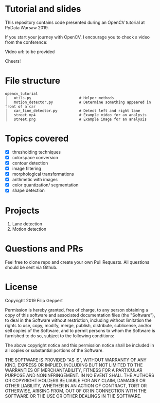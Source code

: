 # Tutorial and slides
This repository contains code presented during an OpenCV tutorial at PyData Warsaw 2019.

If you start your journey with OpenCV, I encourage you to check a video from the conference:

Video url: to be provided

Cheers!

# File structure

```
opencv_tutorial
│   utils.py                      # Helper methods
│   motion_detector.py            # Determine something appeared in front of a car
│   car_line_detector.py          # Detect left and right lane
│   street.mp4                    # Example video for an analysis
│   street.png                    # Example image for an analysis
```

# Topics covered

- [x] thresholding techniques
- [x] colorspace conversion
- [x] contour detection
- [x] image filtering
- [x] morphological transformations
- [x] arithmetic with images
- [x] color quantization/ segmentation
- [x] shape detection

# Projects

1. Lane detection
2. Motion detection

# Questions and PRs
Feel free to clone repo and create your own Pull Requests.
All questions should be sent via Github.

# License
Copyright 2019 Filip Geppert

Permission is hereby granted, free of charge, to any person obtaining a copy of this software and associated documentation files (the "Software"),
to deal in the Software without restriction, including without limitation the rights to use, copy, modify, merge, publish, distribute, sublicense,
and/or sell copies of the Software, and to permit persons to whom the Software is furnished to do so, subject to the following conditions:

The above copyright notice and this permission notice shall be included in all copies or substantial portions of the Software.

THE SOFTWARE IS PROVIDED "AS IS", WITHOUT WARRANTY OF ANY KIND, EXPRESS OR IMPLIED,
INCLUDING BUT NOT LIMITED TO THE WARRANTIES OF MERCHANTABILITY,
FITNESS FOR A PARTICULAR PURPOSE AND NONINFRINGEMENT.
IN NO EVENT SHALL THE AUTHORS OR COPYRIGHT HOLDERS BE LIABLE FOR ANY CLAIM, DAMAGES OR OTHER LIABILITY,
WHETHER IN AN ACTION OF CONTRACT, TORT OR OTHERWISE, ARISING FROM,
OUT OF OR IN CONNECTION WITH THE SOFTWARE OR THE USE OR OTHER DEALINGS IN THE SOFTWARE.
